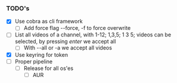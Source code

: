 ### TODO's

- [x] Use cobra as cli framework
  - [ ] Add force flag --force, -f to force overwrite
- [ ] List all videos of a channel, with 1-12; 1,3,5; 1 3 5; videos can be selected, by pressing _enter_ we accept all
  - [ ] With --all or -a we accept all videos
- [x] Use keyring for token
- [ ] Proper pipeline
  - [ ] Release for all os'es
    - [ ] AUR
